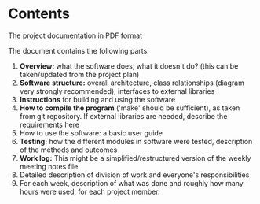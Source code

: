 # Contents

The project documentation in PDF format

The document contains the following parts:

1. **Overview:** what the software does, what it doesn't do? (this can be taken/updated from the project plan)
2. **Software structure:** overall architecture, class relationships (diagram very strongly recommended), interfaces to external libraries
3. **Instructions** for building and using the software
4. **How to compile the program** ('make' should be sufficient), as taken from git repository. If external libraries are needed, describe the requirements here
5. How to use the software: a basic user guide
6. **Testing:** how the different modules in software were tested, description of the methods and outcomes
7. **Work log:** This might be a simplified/restructured version of the weekly meeting notes file.
8. Detailed description of division of work and everyone's responsibilities
9. For each week, description of what was done and roughly how many hours were used, for each project member.
    
